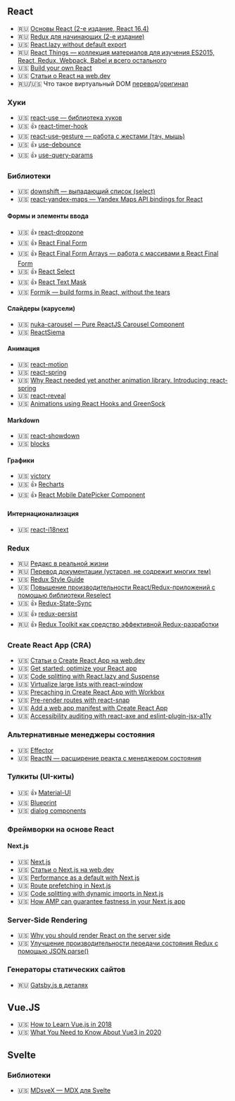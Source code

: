 ## React

<!--
* 🇺🇸 []()
* 🇷🇺 []()
* 🏳 []()
* 🇷🇺/🇺🇸 [перевод]()/[оригинал]()
-->

* 🇷🇺 [Основы React (2-е издание, React 16.4)](https://yadi.sk/d/E31I1kD7_onkwg/React-v2.0.0)
* 🇷🇺 [Redux для начинающих (2-е издание)](https://yadi.sk/d/E31I1kD7_onkwg/Redux-v2.0.0)
* 🇺🇸 [React.lazy without default export](https://dev.to/iamandrewluca/react-lazy-without-default-export-4b65)
* 🇷🇺 [React Things — коллекция материалов для изучения ES2015, React, Redux, Webpack, Babel и всего остального](https://github.com/rtivital/react-things)
* 🇺🇸 [Build your own React](https://pomb.us/build-your-own-react/)
* 🇺🇸 [Статьи о React на web.dev](https://web.dev/react/)
* 🇷🇺/🇺🇸 Что такое виртуальный DOM [перевод](https://www.awesomeandrew.ru/2019/03/28/%D1%87%D1%82%D0%BE-%D1%82%D0%B0%D0%BA%D0%BE%D0%B5-%D0%B2%D0%B8%D1%80%D1%82%D1%83%D0%B0%D0%BB%D1%8C%D0%BD%D1%8B%D0%B9-dom/)/[оригинал](https://bitsofco.de/understanding-the-virtual-dom/)

### Хуки

* 🇺🇸 [react-use — библиотека хуков](https://github.com/streamich/react-use)
* 🇺🇸 👍 [react-timer-hook](https://github.com/amrlabib/react-timer-hook)
* 🇺🇸 [react-use-gesture — работа с жестами (тач, мышь)](https://github.com/react-spring/react-use-gesture)
* 🇺🇸 👍 [use-debounce](https://www.npmjs.com/package/use-debounce)
* 🇺🇸 👍 [use-query-params](https://www.npmjs.com/package/use-query-params)

### Библиотеки

* 🇺🇸 [downshift — выпадающий список (select)](https://github.com/downshift-js/downshift)
* 🇺🇸 [react-yandex-maps — Yandex Maps API bindings for React](https://github.com/gribnoysup/react-yandex-maps)

#### Формы и элементы ввода

* 🇺🇸 👍 [react-dropzone](https://react-dropzone.netlify.com/)
* 🇺🇸 👍 [React Final Form](https://final-form.org/react)
* 🇺🇸 👍 [React Final Form Arrays — работа с массивами в React Final Form](https://www.npmjs.com/package/react-final-form-arrays)
* 🇺🇸 👍 [React Select](https://react-select.com/home)
* 🇺🇸 👍 [React Text Mask](https://github.com/text-mask/text-mask/tree/master/react/#readme)
* 🇺🇸 [Formik — build forms in React, without the tears](https://jaredpalmer.com/formik)

#### Слайдеры (карусели)

* 🇺🇸 [nuka-carousel — Pure ReactJS Carousel Component](https://github.com/FormidableLabs/nuka-carousel)
* 🇺🇸 [ReactSiema](https://www.npmjs.com/package/react-siema)

#### Анимация

* 🇺🇸 [react-motion](https://github.com/chenglou/react-motion)
* 🇺🇸 [react-spring](https://www.react-spring.io/docs/hooks/basics)
* 🇺🇸 [Why React needed yet another animation library. Introducing: react-spring](https://blog.usejournal.com/why-react-needed-yet-another-animation-library-introducing-react-spring-8212e424c5ce)
* 🇺🇸 [react-reveal](https://github.com/rnosov/react-reveal)
* 🇺🇸 [Animations using React Hooks and GreenSock](https://blog.logrocket.com/animations-react-hooks-greensock/)

#### Markdown

* 🇺🇸 [react-showdown](https://github.com/jerolimov/react-showdown)
* 🇺🇸 [blocks](https://mdx-blocks.com/)

#### Графики

* 🇺🇸 [victory](https://formidable.com/open-source/victory/)
* 🇺🇸 👍 [Recharts](http://recharts.org/en-US/)
* 🇺🇸 👍 [React Mobile DatePicker Component](https://www.npmjs.com/package/rmc-date-picker)

#### Интернационализация

* 🇺🇸 [react-i18next](https://react.i18next.com/)

### Redux

* 🇷🇺 [Редакс в реальной жизни](https://iamakulov.com/talks/redux-in-real-life/)
* 🇷🇺 [Перевод документации (устарел, не содрежит многих тем)](https://rajdee.gitbooks.io/redux-in-russian/content/)
* 🇺🇸 [Redux Style Guide](https://redux.js.org/style-guide/style-guide/)
* 🇺🇸 [Повышение производительности React/Redux-приложений с помощью библиотеки Reselect](https://medium.com/better-programming/increase-your-react-redux-application-performance-with-reselect-library-3f4d632a08c5)
* 🇺🇸 👍 [Redux-State-Sync](https://www.npmjs.com/package/redux-state-sync)
* 🇺🇸 👍 [redux-persist](https://github.com/rt2zz/redux-persist)
* 🇷🇺 👍 [Redux Toolkit как средство эффективной Redux-разработки](https://habr.com/ru/company/inobitec/blog/481288/)

### Create React App (CRA)

* 🇺🇸 [Статьи о Create React App на web.dev](https://web.dev/react/#create-react-app)
* 🇺🇸 [Get started: optimize your React app](https://web.dev/get-started-optimize-react/)
* 🇺🇸 [Code splitting with React.lazy and Suspense](https://web.dev/code-splitting-suspense/)
* 🇺🇸 [Virtualize large lists with react-window](https://web.dev/virtualize-long-lists-react-window/)
* 🇺🇸 [Precaching in Create React App with Workbox](https://web.dev/precache-with-workbox-react/)
* 🇺🇸 [Pre-render routes with react-snap](https://web.dev/prerender-with-react-snap/)
* 🇺🇸 [Add a web app manifest with Create React App](https://web.dev/add-manifest-react/)
* 🇺🇸 [Accessibility auditing with react-axe and eslint-plugin-jsx-a11y](https://web.dev/accessibility-auditing-react/)

### Альтернативные менеджеры состояния

* 🇺🇸 [Effector](https://effector.now.sh/)
* 🇺🇸 [ReactN — расширение реакта с менеджером состояния](https://github.com/CharlesStover/reactn)

### Тулкиты (UI-киты)

* 🇺🇸 👍 [Material-UI](https://material-ui.com/ru/)
* 🇺🇸 [Blueprint](https://blueprintjs.com/docs/)
* 🇺🇸 [dialog components](https://dialogs.github.io/dialog-web-components/)

### Фреймворки на основе React

#### Next.js

* 🇺🇸 [Next.js](https://nextjs.org/)
* 🇺🇸 [Статьи о Next.js на web.dev](https://web.dev/react/#next.js)
* 🇺🇸 [Performance as a default with Next.js](https://web.dev/performance-as-a-default-with-nextjs/)
* 🇺🇸 [Route prefetching in Next.js](https://web.dev/route-prefetching-in-nextjs/)
* 🇺🇸 [Code splitting with dynamic imports in Next.js](https://web.dev/code-splitting-with-dynamic-imports-in-nextjs/)
* 🇺🇸 [How AMP can guarantee fastness in your Next.js app](https://web.dev/how-amp-can-guarantee-fastness-in-your-nextjs-app/)

### Server-Side Rendering

* 🇺🇸 [Why you should render React on the server side](https://blog.logrocket.com/why-you-should-render-react-on-the-server-side-a50507163b79/)
* 🇺🇸 [Улучшение производительности передачи состояния Redux с помощью JSON.parse()](https://joreteg.com/blog/improving-redux-state-transfer-performance)

### Генераторы статических сайтов

* 🇷🇺 [Gatsby.js в деталях](https://habr.com/ru/post/442298/)

## Vue.JS

* 🇺🇸 [How to Learn Vue.js in 2018](https://zendev.com/2018/10/18/how-to-learn-vue-js.html)
* 🇺🇸 [What You Need to Know About Vue3 in 2020](https://medium.com/swlh/what-you-need-to-know-about-vue3-in-2020-b36a2feb5dad)

## Svelte

### Библиотеки

* 🇺🇸 [MDsveX — MDX для Svelte](https://github.com/pngwn/MDsveX)

